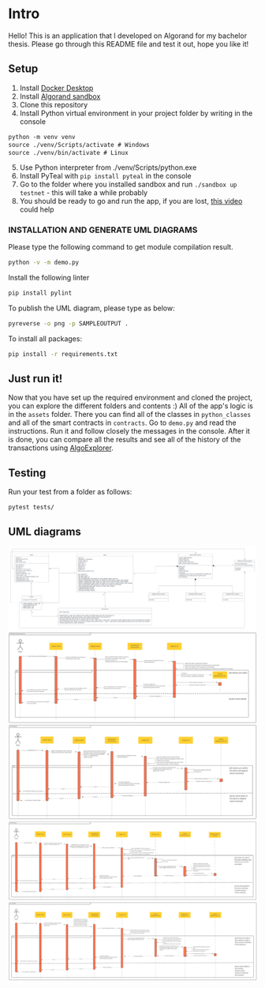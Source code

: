 # Intro
Hello! This is an application that I developed on Algorand for my bachelor thesis. Please go through this README file and test it out, hope you like it! 

## Setup 
1. Install [Docker Desktop](https://www.docker.com/products/docker-desktop/)
2. Install [Algorand sandbox](https://github.com/algorand/sandbox)
3. Clone this repository
4. Install Python virtual environment in your project folder by writing in the console
```
python -m venv venv
source ./venv/Scripts/activate # Windows
source ./venv/bin/activate # Linux
```
5. Use Python interpreter from ./venv/Scripts/python.exe
6. Install PyTeal with `pip install pyteal` in the console
7. Go to the folder where you installed sandbox and run `./sandbox up testnet` - this will take a while probably
8. You should be ready to go and run the app, if you are lost, [this video](https://www.youtube.com/watch?v=V3d3VTlgMo8&list=PLpAdAjL5F75CNnmGbz9Dm_k-z5I6Sv9_x) could help 

### INSTALLATION AND GENERATE UML DIAGRAMS 

Please type the following command to get module compilation result.

```bash
python -v -m demo.py
```

Install the following linter 

```bash
pip install pylint
```

To publish the UML diagram, please type as below: 

```bash
pyreverse -o png -p SAMPLEOUTPUT .
```

To install all packages: 

```bash
pip install -r requirements.txt
```

## Just run it! 
Now that you have set up the required environment and cloned the project, you can explore the different folders and contents :) 
All of the app's logic is in the `assets` folder. There you can find all of the classes in `python_classes` and all of the smart contracts in `contracts`. 
Go to `demo.py` and read the instructions. Run it and follow closely the messages in the console. After it is done, you can compare all the results and see all of the history of the transactions using [AlgoExplorer](https://testnet.algoexplorer.io/).

## Testing

Run your test from a folder as follows: 

```bash
pytest tests/
```

## UML diagrams 

![Class diagram of the app](uml_diagrams/ClassDiagram.png)
![Sequence diagram - opening a bank account](uml_diagrams/SD_open-bank-account.jpg)
![Sequence diagram - making a deposit to the bank account](uml_diagrams/SD_deposit.jpg)
![Sequence diagram - withdraw from the bank account](uml_diagrams/SD_withdraw.jpg)
![Sequence diagram - transfer from one bank account to another](uml_diagrams/SD_transfer.jpg)

